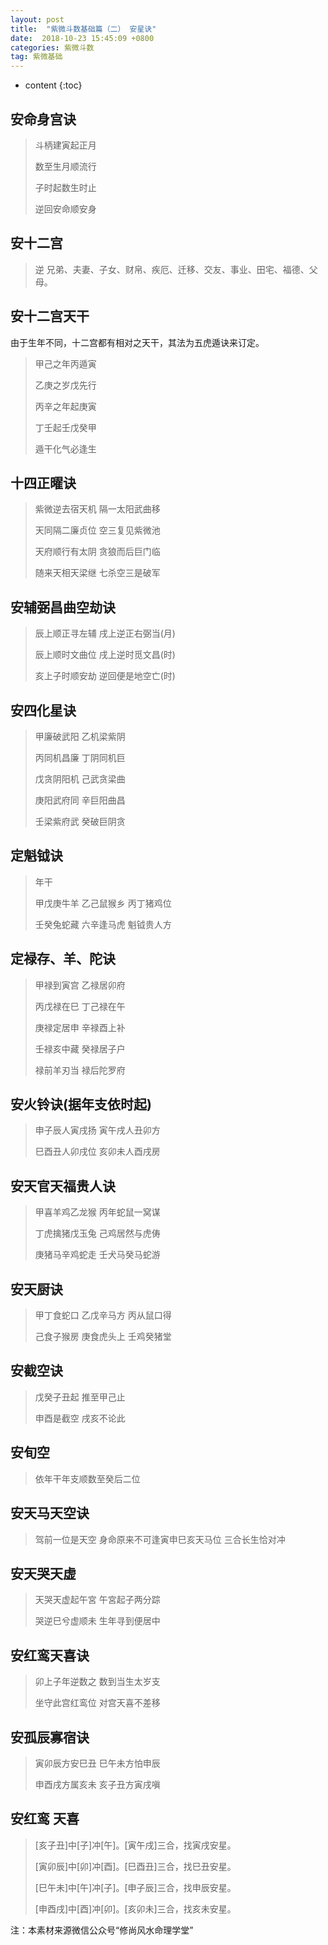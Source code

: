 ```yaml
---
layout: post
title:  "紫微斗数基础篇（二） 安星诀"
date:  2018-10-23 15:45:09 +0800
categories: 紫微斗数
tag: 紫微基础
---
```


* content
{:toc}


## 安命身宫诀

> 斗柄建寅起正月
>
> 数至生月顺流行
>
> 子时起数生时止
>
> 逆回安命顺安身

## 安十二宫

> 逆 兄弟、夫妻、子女、财帛、疾厄、迁移、交友、事业、田宅、福德、父母。

## 安十二宫天干

由于生年不同，十二宫都有相对之天干，其法为五虎遁诀来订定。

> 甲己之年丙遁寅
>
> 乙庚之岁戊先行
>
> 丙辛之年起庚寅
>
> 丁壬起壬戊癸甲
>
> 遁干化气必逢生

## 十四正曜诀

> 紫微逆去宿天机  隔一太阳武曲移
>
> 天同隔二廉贞位  空三复见紫微池
>
> 天府顺行有太阴  贪狼而后巨门临    
>
> 随来天相天梁继  七杀空三是破军

 

## 安辅弼昌曲空劫诀

> 辰上顺正寻左辅  戌上逆正右弼当(月)
>
> 辰上顺时文曲位  戌上逆时觅文昌(时)
>
> 亥上子时顺安劫  逆回便是地空亡(时)

## 安四化星诀

> 甲廉破武阳  乙机梁紫阴
>
> 丙同机昌廉  丁阴同机巨
>
> 戊贪阴阳机  己武贪梁曲
>
> 庚阳武府同  辛巨阳曲昌
>
> 壬梁紫府武  癸破巨阴贪

## 定魁钺诀

> 年干
>
> 甲戊庚牛羊  乙己鼠猴乡  丙丁猪鸡位
>
>  壬癸兔蛇藏  六辛逢马虎  魁钺贵人方

## 定禄存、羊、陀诀

> 甲禄到寅宫  乙禄居卯府
>
> 丙戊禄在巳  丁己禄在午
>
> 庚禄定居申  辛禄酉上补
>
> 壬禄亥中藏  癸禄居子户
>
> 禄前羊刃当  禄后陀罗府

## 安火铃诀(据年支依时起)

> 申子辰人寅戌扬  寅午戌人丑卯方
>
> 巳酉丑人卯戌位  亥卯未人酉戌房

## 安天官天福贵人诀

> 甲喜羊鸡乙龙猴  丙年蛇鼠一窝谋
>
> 丁虎擒猪戊玉兔  己鸡居然与虎俦
>
> 庚猪马辛鸡蛇走  壬犬马癸马蛇游

## 安天厨诀

> 甲丁食蛇口  乙戊辛马方  丙从鼠口得
>
> 己食子猴房  庚食虎头上  壬鸡癸猪堂

## 安截空诀

> 戊癸子丑起  推至甲己止
>
> 申酉是截空  戌亥不论此

## 安旬空

> 依年干年支顺数至癸后二位

## 安天马天空诀

> 驾前一位是天空  身命原来不可逢寅申巳亥天马位  三合长生恰对冲

## 安天哭天虚

> 天哭天虚起午宮  午宮起子两分踪
>
> 哭逆巳兮虚顺未  生年寻到便居中

## 安红鸾天喜诀

> 卯上子年逆数之  数到当生太岁支
>
> 坐守此宫红鸾位  对宫天喜不差移

## 安孤辰寡宿诀

>  寅卯辰方安巳丑  巳午未方怕申辰
>
>  申酉戌方属亥未  亥子丑方寅戌嗔

## 安红鸾  天喜

> [亥子丑]中[子]冲[午]。[寅午戌]三合，找寅戌安星。
>
> [寅卯辰]中[卯]冲[酉]。[巳酉丑]三合，找巳丑安星。
>
> [巳午未]中[午]冲[子]。[申子辰]三合，找申辰安星。
>
> [申酉戌]中[酉]冲[卯]。[亥卯未]三合，找亥未安星。



注：本素材来源微信公众号“修尚风水命理学堂”

